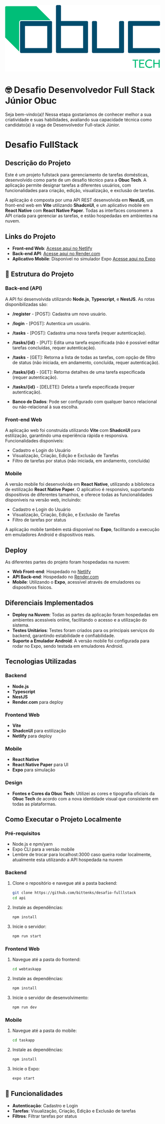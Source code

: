![Logotipo OBUC Tech](./logo_tech.png)

# 🤓 Desafio Desenvolvedor Full Stack Júnior Obuc
Seja bem-vindo(a)! Nessa etapa gostaríamos de conhecer melhor a sua criatividade e suas habilidades, avaliando  sua capacidade técnica como candidato(a) à vaga de Desenvolvedor Full-stack Júnior.

# Desafio FullStack

##  Descrição do Projeto

Este é um projeto fullstack para gerenciamento de tarefas domésticas, desenvolvido como parte de um desafio técnico para a **Obuc Tech**. A aplicação permite designar tarefas a diferentes usuários, com funcionalidades para criação, edição, visualização, e exclusão de tarefas.

A aplicação é composta por uma API REST desenvolvida em **NestJS**, um front-end web em **Vite** utilizando **ShadcnUI**, e um aplicativo mobile em **React Native** com **React Native Paper**. Todas as interfaces consomem a API criada para gerenciar as tarefas, e estão hospedadas em ambientes na nuvem.

##  Links do Projeto

- **Front-end Web**: [Acesse aqui no Netlify](https://desafiofullstackbittencourt.netlify.app/)
- **Back-end API**: [Acesse aqui no Render.com](https://dashboard.render.com/web/srv-cs0oi2btq21c73ehbg4g)
- **Aplicativo Mobile**: Disponível no simulador Expo [Acesse aqui no Expo](#)

## 📂 Estrutura do Projeto

### Back-end (API)

A API foi desenvolvida utilizando **Node.js**, **Typescript**, e **NestJS**. As rotas disponibilizadas são:

- **/register** - [POST]: Cadastra um novo usuário.
- **/login** - [POST]: Autentica um usuário.
- **/tasks** - [POST]: Cadastra uma nova tarefa (requer autenticação).
- **/tasks/{id}** - [PUT]: Edita uma tarefa especificada (não é possível editar tarefas concluídas, requer autenticação).
- **/tasks** - [GET]: Retorna a lista de todas as tarefas, com opção de filtro de status (não iniciada, em andamento, concluída, requer autenticação).
- **/tasks/{id}** - [GET]: Retorna detalhes de uma tarefa especificada (requer autenticação).
- **/tasks/{id}** - [DELETE]: Deleta a tarefa especificada (requer autenticação).

- **Banco de Dados**: Pode ser configurado com qualquer banco relacional ou não-relacional à sua escolha.


### Front-end Web

A aplicação web foi construída utilizando **Vite** com **ShadcnUI** para estilização, garantindo uma experiência rápida e responsiva. Funcionalidades disponíveis:

- Cadastro e Login do Usuário
- Visualização, Criação, Edição e Exclusão de Tarefas
- Filtro de tarefas por status (não iniciada, em andamento, concluída)

### Mobile

A versão mobile foi desenvolvida em **React Native**, utilizando a biblioteca de estilização **React Native Paper**. O aplicativo é responsivo, suportando dispositivos de diferentes tamanhos, e oferece todas as funcionalidades disponíveis na versão web, incluindo:

- Cadastro e Login do Usuário
- Visualização, Criação, Edição, e Exclusão de Tarefas
- Filtro de tarefas por status

A aplicação mobile também está disponível no **Expo**, facilitando a execução em emuladores Android e dispositivos reais.

##  Deploy

As diferentes partes do projeto foram hospedadas na nuvem:

- **Web Front-end**: Hospedado no [Netlify](https://app.netlify.com)
- **API Back-end**: Hospedado no [Render.com](https://render.com/)
- **Mobile**: Utilizando o **Expo**, acessível através de emuladores ou dispositivos físicos.

## Diferenciais Implementados

- **Deploy na Nuvem**: Todas as partes da aplicação foram hospedadas em ambientes acessíveis online, facilitando o acesso e a utilização do sistema.
- **Testes Unitários**: Testes foram criados para os principais serviços do backend, garantindo estabilidade e confiabilidade.
- **Suporte a Emulador Android**: A versão mobile foi configurada para rodar no Expo, sendo testada em emuladores Android.

##  Tecnologias Utilizadas

### Backend
- **Node.js**
- **Typescript**
- **NestJS**
- **Render.com** para deploy

### Frontend Web
- **Vite**
- **ShadcnUI** para estilização
- **Netlify** para deploy

### Mobile
- **React Native**
- **React Native Paper** para UI
- **Expo** para simulação

### Design
- **Fontes e Cores da Obuc Tech**: Utilizei  as cores e tipografia oficiais da **Obuc Tech** de acordo com a nova identidade visual que consistente em todas as plataformas.

## Como Executar o Projeto Localmente

### Pré-requisitos

- Node.js e npm/yarn
- Expo CLI para a versão mobile
- Lembre de trocar para localhost:3000 caso queira rodar localmente, atualmente esta utilizando a API hospedada na nuvem
### Backend

1. Clone o repositório e navegue até a pasta backend:
    ```sh
    git clone https://github.com/bittenks/desafio-fulllstack
    cd api
    ```
2. Instale as dependências:
    ```sh
    npm install
    ```


3. Inicie o servidor:
    ```sh
    npm run start
    ```

### Frontend Web

1. Navegue até a pasta do frontend:
    ```sh
    cd webtaskapp
    ```
2. Instale as dependências:
    ```sh
    npm install
    ```
3. Inicie o servidor de desenvolvimento:
    ```sh
    npm run dev
    ```

### Mobile

1. Navegue até a pasta do mobile:
    ```sh
    cd taskapp
    ```
2. Instale as dependências:
    ```sh
    npm install
    ```
3. Inicie o Expo:
    ```sh
    expo start
    ```

## 📱 Funcionalidades

- **Autenticação**: Cadastro e Login
- **Tarefas**: Visualização, Criação, Edição e Exclusão de tarefas
- **Filtros**: Filtrar tarefas por status
